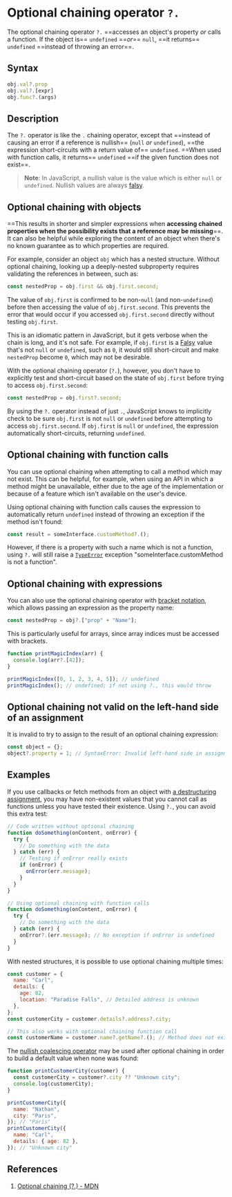 # Optional chaining operator `?.`

The optional chaining operator `?.` ==accesses an object's property _or_ calls a function. If the object is== `undefined` ==_or_== `null`, ==it returns== `undefined` ==instead of throwing an error==.

## Syntax

```js
obj.val?.prop
obj.val?.[expr]
obj.func?.(args)
```

## Description

The `?.` operator is like the `.` chaining operator, except that ==instead of causing an error if a reference is nullish== (`null` _or_ `undefined`), ==the expression short-circuits with a return value of== `undefined`. ==When used with function calls, it returns== `undefined` ==if the given function does not exist==.

> **Note**: In JavaScript, a nullish value is the value which is either `null` or `undefined`. Nullish values are always [falsy](https://developer.mozilla.org/en-US/docs/Glossary/Falsy).

## Optional chaining with objects

==This results in shorter and simpler expressions when **accessing chained properties when the possibility exists that a reference may be missing**==. It can also be helpful while exploring the content of an object when there's no known guarantee as to which properties are required.

For example, consider an object `obj` which has a nested structure. Without optional chaining, looking up a deeply-nested subproperty requires validating the references in between, such as:

```js
const nestedProp = obj.first && obj.first.second;
```

The value of `obj.first` is confirmed to be non-`null` (and non-`undefined`) before then accessing the value of `obj.first.second`. This prevents the error that would occur if you accessed `obj.first.second` directly without testing `obj.first`.

This is an idiomatic pattern in JavaScript, but it gets verbose when the chain is long, and it's not safe. For example, if `obj.first` is a [Falsy](https://developer.mozilla.org/en-US/docs/Glossary/Falsy) value that's not `null` or `undefined`, such as `0`, it would still short-circuit and make `nestedProp` become `0`, which may not be desirable.

With the optional chaining operator (`?.`), however, you don't have to explicitly test and short-circuit based on the state of `obj.first` before trying to access `obj.first.second`:

```js
const nestedProp = obj.first?.second;
```

By using the `?.` operator instead of just `.`, JavaScript knows to implicitly check to be sure `obj.first` is not `null` or `undefined` before attempting to access `obj.first.second`. If `obj.first` is `null` or `undefined`, the expression automatically short-circuits, returning `undefined`.

## Optional chaining with function calls

You can use optional chaining when attempting to call a method which may not exist. This can be helpful, for example, when using an API in which a method might be unavailable, either due to the age of the implementation or because of a feature which isn't available on the user's device.

Using optional chaining with function calls causes the expression to automatically return `undefined` instead of throwing an exception if the method isn't found:

```js
const result = someInterface.customMethod?.();
```

However, if there is a property with such a name which is not a function, using `?.` will still raise a [`TypeError`](https://developer.mozilla.org/en-US/docs/Web/JavaScript/Reference/Global_Objects/TypeError) exception "someInterface.customMethod is not a function".

## Optional chaining with expressions

You can also use the optional chaining operator with [bracket notation](https://developer.mozilla.org/en-US/docs/Web/JavaScript/Reference/Operators/Property_Accessors#bracket_notation), which allows passing an expression as the property name:

```js
const nestedProp = obj?.["prop" + "Name"];
```

This is particularly useful for arrays, since array indices must be accessed with brackets.

```js
function printMagicIndex(arr) {
  console.log(arr?.[42]);
}

printMagicIndex([0, 1, 2, 3, 4, 5]); // undefined
printMagicIndex(); // undefined; if not using ?., this would throw
```

## Optional chaining not valid on the left-hand side of an assignment

It is invalid to try to assign to the result of an optional chaining expression:

```js
const object = {};
object?.property = 1; // SyntaxError: Invalid left-hand side in assignment
```

## Examples

If you use callbacks or fetch methods from an object with [a destructuring assignment](https://developer.mozilla.org/en-US/docs/Web/JavaScript/Reference/Operators/Destructuring_assignment#object_destructuring), you may have non-existent values that you cannot call as functions unless you have tested their existence. Using `?.`, you can avoid this extra test:

```js
// Code written without optional chaining
function doSomething(onContent, onError) {
  try {
    // Do something with the data
  } catch (err) {
    // Testing if onError really exists
    if (onError) {
      onError(err.message);
    }
  }
}

// Using optional chaining with function calls
function doSomething(onContent, onError) {
  try {
    // Do something with the data
  } catch (err) {
    onError?.(err.message); // No exception if onError is undefined
  }
}
```

With nested structures, it is possible to use optional chaining multiple times:

```js
const customer = {
  name: "Carl",
  details: {
    age: 82,
    location: "Paradise Falls", // Detailed address is unknown
  },
};
const customerCity = customer.details?.address?.city;

// This also works with optional chaining function call
const customerName = customer.name?.getName?.(); // Method does not exist, customerName is undefined
```

The [nullish coalescing operator](https://developer.mozilla.org/en-US/docs/Web/JavaScript/Reference/Operators/Nullish_coalescing_operator) may be used after optional chaining in order to build a default value when none was found:

```js
function printCustomerCity(customer) {
  const customerCity = customer?.city ?? "Unknown city";
  console.log(customerCity);
}

printCustomerCity({
  name: "Nathan",
  city: "Paris",
}); // "Paris"
printCustomerCity({
  name: "Carl",
  details: { age: 82 },
}); // "Unknown city"
```

## References

1. [Optional chaining (?.) - MDN](https://developer.mozilla.org/en-US/docs/Web/JavaScript/Reference/Operators/Optional_chaining#optional_chaining_with_function_calls)